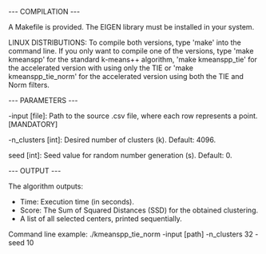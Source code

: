 --- COMPILATION ---

A Makefile is provided. 
The EIGEN library must be installed in your system.

LINUX DISTRIBUTIONS:
To compile both versions, type 'make' into the command line. 
If you only want to compile one of the versions, type 'make kmeanspp' for the standard k-means++ algorithm, 'make kmeanspp_tie' for the accelerated version with using only the TIE or 'make kmeanspp_tie_norm' for the accelerated version using both the TIE and Norm filters.


--- PARAMETERS ---

-input [file]: Path to the source .csv file, where each row represents a point. [MANDATORY]

-n_clusters [int]: Desired number of clusters (k). Default: 4096.

seed [int]: Seed value for random number generation (s). Default: 0.


--- OUTPUT ---

The algorithm outputs:
- Time: Execution time (in seconds).
- Score: The Sum of Squared Distances (SSD) for the obtained clustering.
- A list of all selected centers, printed sequentially.


Command line example:
./kmeanspp_tie_norm -input [path] -n_clusters 32 -seed 10
